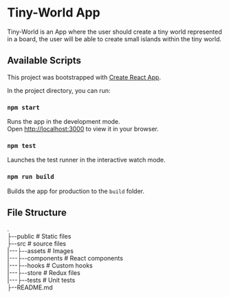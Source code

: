 # Tiny-World App

Tiny-World is an App where the user should create a tiny world represented in a board, 
the user will be able to create small islands within the tiny world. 

## Available Scripts

This project was bootstrapped with [Create React App](https://github.com/facebook/create-react-app).

In the project directory, you can run:
### `npm start`
Runs the app in the development mode.\
Open [http://localhost:3000](http://localhost:3000) to view it in your browser.

### `npm test`
Launches the test runner in the interactive watch mode.
### `npm run build`
Builds the app for production to the `build` folder.


## File Structure
.                                          
├--public         # Static files\
├--src            # source files\
|---├--assets      # Images\
|---├--components  # React components\
|---├--hooks       # Custom hooks\
|---├--store       # Redux files\
|---├--tests       # Unit tests\
├--README.md              
